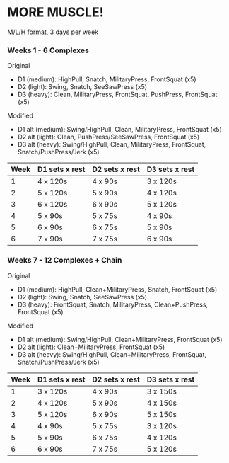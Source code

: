 # MORE MUSCLE!

M/L/H format, 3 days per week

### Weeks 1 - 6 Complexes

Original
- D1 (medium): HighPull, Snatch, MilitaryPress, FrontSquat (x5)
- D2 (light): Swing, Snatch, SeeSawPress (x5)
- D3 (heavy): Clean, MilitaryPress, FrontSquat, PushPress, FrontSquat (x5)

Modified
- D1 alt (medium): Swing/HighPull, Clean, MilitaryPress, FrontSquat (x5)
- D2 alt (light): Clean, PushPress/SeeSawPress, FrontSquat (x5)
- D3 alt (heavy): Swing/HighPull, Clean, MilitaryPress, FrontSquat, Snatch/PushPress/Jerk (x5)

Week | D1 sets x rest | D2 sets x rest | D3 sets x rest 
--- | --- | --- | --- 
1 | 4 x 120s | 4 x 90s | 3 x 120s 
2 | 5 x 120s | 5 x 90s | 4 x 120s
3 | 6 x 120s | 6 x 90s | 5 x 120s
4 | 5 x 90s | 5 x 75s | 4 x 90s 
5 | 6 x 90s | 6 x 75s | 5 x 90s
6 | 7 x 90s | 7 x 75s | 6 x 90s


### Weeks 7 - 12 Complexes + Chain

Original
- D1 (medium): HighPull, Clean+MilitaryPress, Snatch, FrontSquat (x5)
- D2 (light): Swing, Snatch, SeeSawPress (x5)
- D3 (heavy): FrontSquat, Snatch, MilitaryPress, Clean+PushPress, FrontSquat (x5)

Modified
- D1 alt (medium): Swing/HighPull, Clean+MilitaryPress, FrontSquat (x5)
- D2 alt (light): Clean+MilitaryPress, FrontSquat (x5)
- D3 alt (heavy): Swing/HighPull, Clean+MilitaryPress, FrontSquat, Snatch/PushPress/Jerk (x5)
  
Week | D1 sets x rest | D2 sets x rest | D3 sets x rest 
--- | --- | --- | --- 
1 | 3 x 120s | 4 x 90s | 3 x 150s 
2 | 4 x 120s | 5 x 90s | 4 x 150s
3 | 5 x 120s | 6 x 90s | 5 x 150s
4 | 4 x 90s | 5 x 75s | 3 x 120s 
5 | 5 x 90s | 6 x 75s | 4 x 120s
6 | 6 x 90s | 7 x 75s | 5 x 120s
